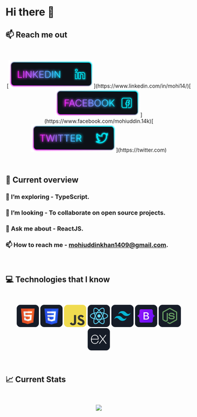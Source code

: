 # Hi there 👋

<!--
**mohi14/mohi14** is a ✨ _special_ ✨ repository because its `README.md` (this file) appears on your GitHub profile.

Here are some ideas to get you started:

- 🔭 I’m currently working on ...
- 🌱 I’m currently learning ...
- 👯 I’m looking to collaborate on ...
- 🤔 I’m looking for help with ...
- 💬 Ask me about ...
- 📫 How to reach me: ...
- 😄 Pronouns: ...
- ⚡ Fun fact: ...
-->


## :mailbox: Reach me out

<br />

<p align="center"> [<img height="75" src="https://github.com/mohi14/mohi14/blob/main/images/icons/Linkedin.png">](https://www.linkedin.com/in/mohi14/)[<img height="75" src="https://github.com/mohi14/mohi14/blob/main/images/icons/Facebook.png">](https://www.facebook.com/mohiuddin.14k)[<img height="75" src="https://github.com/mohi14/mohi14/blob/main/images/icons/Twitter.png">](https://twitter.com)</p>

<br />

## :eyes: Current overview

<div align="left">

### 🌱 I’m exploring - TypeScript. 
### 👯 I’m looking - To collaborate on open source projects. 
### 💬 Ask me about  - ReactJS. 
### 📫 How to reach me - mohiuddinkhan1409@gmail.com.


<br />

## :computer: Technologies that I know
<br>
<p align="center">
<img src="https://github.com/mohi14/mohi14/blob/main/images/icons/HTML.png"/>
<img src="https://github.com/mohi14/mohi14/blob/main/images/icons/css.png"/>
<img src="https://github.com/mohi14/mohi14/blob/main/images/icons/JavaScript.png"/>
<img src="https://github.com/mohi14/mohi14/blob/main/images/icons/react.png"/>
<img src="https://github.com/mohi14/mohi14/blob/main/images/icons/tailwind.png"/>
<img src="https://github.com/mohi14/mohi14/blob/main/images/icons/Bootsrap.png"/>
<img src="https://github.com/mohi14/mohi14/blob/main/images/icons/node.png"/>
<img src="https://github.com/mohi14/mohi14/blob/main/images/icons/express.png"/>
</p><br/>



## :chart_with_upwards_trend: Current Stats

<br />
<p align="center">
  <img width="60%" src="https://github-readme-streak-stats.herokuapp.com/?user=mohi14&background=0D1117&sideNums=FFFFFF&sideLabels=9A9A9A&currStreakNum=FB8C00&dates=6E6E6E" />
</p>

